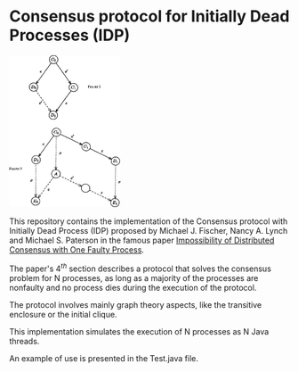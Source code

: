 # Consensus protocol for Initially Dead Processes (IDP)

<img src="./imgs/demonstration.png" width="200"/>

This repository contains the implementation of the Consensus protocol with Initially Dead Process (IDP) proposed by Michael J. Fischer, Nancy A. Lynch and Michael S. Paterson in the famous paper <a href= "https://www.google.com/url?sa=t&source=web&rct=j&url=https://groups.csail.mit.edu/tds/papers/Lynch/jacm85.pdf&ved=2ahUKEwjQ7O65zov7AhUHQfEDHaKIB3MQFnoECBkQAQ&usg=AOvVaw3cwr00WJuxyxJUTcm4rELk">Impossibility of Distributed Consensus with One Faulty Process</a>. 

The paper's $4^{th}$ section describes a protocol that solves the consensus problem for N processes, as long as a majority of the processes are nonfaulty and no process dies during the execution of the protocol. 

The protocol involves mainly graph theory aspects, like the transitive enclosure or the initial clique.

This implementation simulates the execution of N processes as N Java threads. 

An example of use is presented in the Test.java file.
